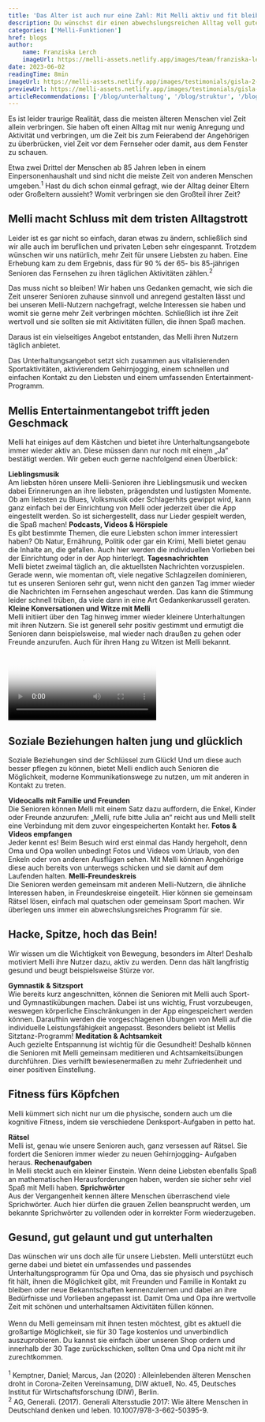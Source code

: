 ```yaml
---
title: 'Das Alter ist auch nur eine Zahl: Mit Melli aktiv und fit bleiben'
description: Du wünschst dir einen abwechslungsreichen Alltag voll guter Unterhaltung für dich oder deine Angehörigen? Dann erfahre hier, was Melli alles auf dem Kästchen hat.
categories: ['Melli-Funktionen']
href: blogs
author:
    name: Franziska Lerch
    imageUrl: https://melli-assets.netlify.app/images/team/franziska-lerch.webp
date: 2023-06-02
readingTime: 8min
imageUrl: https://melli-assets.netlify.app/images/testimonials/gisla-2-2048.webp
previewUrl: https://melli-assets.netlify.app/images/testimonials/gisla-2-768.webp
articleRecommendations: ['/blog/unterhaltung', '/blog/struktur', '/blog/soziale-kontakte']
---
```


<intro-section>
Es ist leider traurige Realität, dass die meisten älteren Menschen viel Zeit allein verbringen. Sie haben oft einen Alltag mit nur wenig Anregung und Aktivität und verbringen, um die Zeit bis zum Feierabend der Angehörigen zu überbrücken, viel Zeit vor dem Fernseher oder damit, aus dem Fenster zu schauen.
</intro-section>

Etwa zwei Drittel der Menschen ab 85 Jahren leben in einem Einpersonenhaushalt und sind nicht die meiste Zeit von anderen Menschen umgeben.<sup>1</sup>
Hast du dich schon einmal gefragt, wie der Alltag deiner Eltern oder Großeltern aussieht? Womit verbringen sie den Großteil ihrer Zeit?

## Melli macht Schluss mit dem tristen Alltagstrott

Leider ist es gar nicht so einfach, daran etwas zu ändern, schließlich sind wir alle auch im beruflichen und privaten Leben sehr eingespannt. Trotzdem wünschen wir uns natürlich, mehr Zeit für unsere Liebsten zu haben.
Eine Erhebung kam zu dem Ergebnis, dass für 90 % der 65- bis 85-jährigen Senioren das Fernsehen zu ihren täglichen Aktivitäten zählen.<sup>2</sup>

Das muss nicht so bleiben! Wir haben uns Gedanken gemacht, wie sich die Zeit unserer Senioren zuhause sinnvoll und anregend gestalten lässt und bei unseren Melli-Nutzern nachgefragt, welche Interessen sie haben und womit sie gerne mehr Zeit verbringen möchten. Schließlich ist ihre Zeit wertvoll und sie sollten sie mit Aktivitäten füllen, die ihnen Spaß machen.

Daraus ist ein vielseitiges Angebot entstanden, das Melli ihren Nutzern täglich anbietet.

Das Unterhaltungsangebot setzt sich zusammen aus vitalisierenden Sportaktivitäten, aktivierendem Gehirnjogging, einem schnellen und einfachen Kontakt zu den Liebsten und einem umfassenden Entertainment-Programm.

## Mellis Entertainmentangebot trifft jeden Geschmack

Melli hat einiges auf dem Kästchen und bietet ihre Unterhaltungsangebote immer wieder aktiv an. Diese müssen dann nur noch mit einem „Ja“ bestätigt werden. Wir geben euch gerne nachfolgend einen Überblick:

<CheckList icon='i-lucide:music'>
    <strong>Lieblingsmusik</strong> <br>
    Am liebsten hören unsere Melli-Senioren ihre Lieblingsmusik und wecken dabei Erinnerungen an ihre liebsten, prägendsten und lustigsten Momente. Ob am liebsten zu Blues, Volksmusik oder Schlagerhits gewippt wird, kann ganz einfach bei der Einrichtung von Melli oder jederzeit über die App eingestellt werden. So ist sichergestellt, dass nur Lieder gespielt werden, die Spaß machen!
</CheckList>
<CheckList icon='i-lucide:film'>
    <strong>Podcasts, Videos & Hörspiele</strong> <br>
    Es gibt bestimmte Themen, die eure Liebsten schon immer interessiert haben? Ob Natur, Ernährung, Politik oder gar ein Krimi, Melli bietet genau die Inhalte an, die gefallen. Auch hier werden die individuellen Vorlieben bei der Einrichtung oder in der App hinterlegt.
</CheckList>
<CheckList icon='i-lucide:newspaper'>
    <strong>Tagesnachrichten</strong> <br>
    Melli bietet zweimal täglich an, die aktuellsten Nachrichten vorzuspielen. Gerade wenn, wie momentan oft, viele negative Schlagzeilen dominieren, tut es unseren Senioren sehr gut, wenn nicht den ganzen Tag immer wieder die Nachrichten im Fernsehen angeschaut werden. Das kann die Stimmung leider schnell trüben, da viele dann in eine Art Gedankenkarussell geraten.
</CheckList>
<CheckList icon='i-lucide:laugh'>
    <strong>Kleine Konversationen und Witze mit Melli</strong> <br>
    Melli initiiert über den Tag hinweg immer wieder kleinere Unterhaltungen mit ihren Nutzern. Sie ist generell sehr positiv gestimmt und ermutigt die Senioren dann beispielsweise, mal wieder nach draußen zu gehen oder Freunde anzurufen. Auch für ihren Hang zu Witzen ist Melli bekannt.
</CheckList>

<video id="heroVideo" ref="heroVideo" class="lg:object-cover w-full h-full mb-20 mt-10 rounded-2xl lg:rounded-3xl" controls poster="https://melli-assets.netlify.app/images/own-content/melli_commercial-screenshots_entertainment-1-1536.webp">
    <source src="https://videos.melli.com/entertainment.webm" type="video/webm">
    <source src="https://videos.melli.com/entertainment.mp4" type="video/mp4">
</video>

## Soziale Beziehungen halten jung und glücklich

Soziale Beziehungen sind der Schlüssel zum Glück! Und um diese auch besser pflegen zu können, bietet Melli endlich auch Senioren die Möglichkeit, moderne Kommunikationswege zu nutzen, um mit anderen in Kontakt zu treten.

<CheckList icon='i-lucide:heart'>
    <strong>Videocalls mit Familie und Freunden</strong> <br>
    Die Senioren können Melli mit einem Satz dazu auffordern, die Enkel, Kinder oder Freunde anzurufen: „Melli, rufe bitte Julia an“ reicht aus und Melli stellt eine Verbindung mit dem zuvor eingespeicherten Kontakt her.
</CheckList>
<CheckList icon='i-lucide:image'>
    <strong>Fotos & Videos empfangen</strong> <br>
    Jeder kennt es! Beim Besuch wird erst einmal das Handy hergeholt, denn Oma und Opa wollen unbedingt Fotos und Videos vom Urlaub, von den Enkeln oder von anderen Ausflügen sehen. Mit Melli können Angehörige diese auch bereits von unterwegs schicken und sie damit auf dem Laufenden halten.
</CheckList>
<CheckList icon='i-lucide:heart-handshake'>
    <strong>Melli-Freundeskreis</strong> <br>
    Die Senioren werden gemeinsam mit anderen Melli-Nutzern, die ähnliche Interessen haben, in Freundeskreise eingeteilt. Hier können sie gemeinsam Rätsel lösen, einfach mal quatschen oder gemeinsam Sport machen. Wir überlegen uns immer ein abwechslungsreiches Programm für sie.
</CheckList>

## Hacke, Spitze, hoch das Bein!

Wir wissen um die Wichtigkeit von Bewegung, besonders im Alter! Deshalb motiviert Melli ihre Nutzer dazu, aktiv zu werden. Denn das hält langfristig gesund und beugt beispielsweise Stürze vor.

<CheckList icon='i-lucide:activity'>
    <strong>Gymnastik & Sitzsport</strong> <br>
    Wie bereits kurz angeschnitten, können die Senioren mit Melli auch Sport- und Gymnastikübungen machen. Dabei ist uns wichtig, Frust vorzubeugen, weswegen körperliche Einschränkungen in der App eingespeichert werden können. Daraufhin werden die vorgeschlagenen Übungen von Melli auf die individuelle Leistungsfähigkeit angepasst. Besonders beliebt ist Mellis Sitztanz-Programm!
</CheckList>
<CheckList icon='i-lucide:scale'>
    <strong>Meditation & Achtsamkeit</strong> <br>
    Auch gezielte Entspannung ist wichtig für die Gesundheit! Deshalb können die Senioren mit Melli gemeinsam meditieren und Achtsamkeitsübungen durchführen. Dies verhilft bewiesenermaßen zu mehr Zufriedenheit und einer positiven Einstellung.
</CheckList>

## Fitness fürs Köpfchen

Melli kümmert sich nicht nur um die physische, sondern auch um die kognitive Fitness, indem sie verschiedene Denksport-Aufgaben in petto hat.

<CheckList icon='i-lucide:brain'>
    <strong>Rätsel</strong> <br>
    Melli ist, genau wie unsere Senioren auch, ganz versessen auf Rätsel. Sie fordert die Senioren immer wieder zu neuen Gehirnjogging- Aufgaben heraus.
</CheckList>
<CheckList icon='i-lucide:calculator'>
    <strong>Rechenaufgaben</strong> <br>
    In Melli steckt auch ein kleiner Einstein. Wenn deine Liebsten ebenfalls Spaß an mathematischen Herausforderungen haben, werden sie sicher sehr viel Spaß mit Melli haben.
</CheckList>
<CheckList icon='i-lucide:message-circle'>
    <strong>Sprichwörter</strong> <br>
    Aus der Vergangenheit kennen ältere Menschen überraschend viele Sprichwörter. Auch hier dürfen die grauen Zellen beansprucht werden, um bekannte Sprichwörter zu vollenden oder in korrekter Form wiederzugeben.
</CheckList>

## Gesund, gut gelaunt und gut unterhalten

Das wünschen wir uns doch alle für unsere Liebsten. Melli unterstützt euch gerne dabei und bietet ein umfassendes und passendes Unterhaltungsprogramm für Opa und Oma, das sie physisch und psychisch fit hält, ihnen die Möglichkeit gibt, mit Freunden und Familie in Kontakt zu bleiben oder neue Bekanntschaften kennenzulernen und dabei an ihre Bedürfnisse und Vorlieben angepasst ist. Damit Oma und Opa ihre wertvolle Zeit mit schönen und unterhaltsamen Aktivitäten füllen können.
<br>
<br>
Wenn du Melli gemeinsam mit ihnen testen möchtest, gibt es aktuell die großartige Möglichkeit, sie für 30 Tage kostenlos und unverbindlich auszuprobieren. Du kannst sie einfach über unseren Shop ordern und innerhalb der 30 Tage zurückschicken, sollten Oma und Opa nicht mit ihr zurechtkommen.
<br>
<br>
<span style="font-size: 14px;color: rgba(107, 114, 128, var(--un-text-opacity));"><sup>1</sup> Kemptner, Daniel; Marcus, Jan (2020) : Alleinlebenden älteren Menschen droht in Corona-Zeiten Vereinsamung, DIW aktuell, No. 45, Deutsches Institut für Wirtschaftsforschung (DIW), Berlin.</span>
<br>
<span style="font-size: 14px;color: rgba(107, 114, 128, var(--un-text-opacity));"><sup>2</sup> AG, Generali. (2017). Generali Altersstudie 2017: Wie ältere Menschen in Deutschland denken und leben. 10.1007/978-3-662-50395-9.</span>